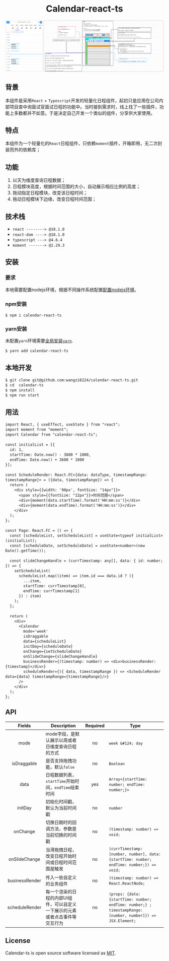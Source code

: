 # <center> Calendar-react-ts

![img_3.png](public/images/img_3.png)

## 背景
本组件是采用`React` + `Typescript`开发的轻量化日程组件，起初只是应用在公司内部项目查中询面试官面试日程的功能中。当时接到需求时，线上找了一些插件，功能上多数都并不如意。于是决定自己开发一个类似的组件，分享供大家使用。

## 特点
本组件为一个轻量化的`React`日程组件，只依赖`moment`插件，开箱即用，无二次封装而外的依赖库；

## 功能
 1. 以天为维度查询日程数据；
 2. 日程模块高度，根据时间范围的大小，自动展示相应比例的高度；
 3. 拖动指定日程模块，改变该日程时间；
 4. 拖动日程模块下边缘，改变日程时间范围；

## 技术栈
 - `react --------> @18.1.0`
 - `react-dom ----> @18.1.0`
 - `typescript ---> @4.6.4`
 - `moment -------> @2.29.3`

## 安装

### 要求
本地需要配置nodejs环境，根据不同操作系统配置[配置nodejs环境](https://nodejs.org/en/download/)。

### npm安装

```git
$ npm i calendar-react-ts
```

### yarn安装
未配置`yarn`环境需要[全局安装`yarn`](https://classic.yarnpkg.com/en/docs/install#windows-stable).

```git
$ yarn add calendar-react-ts
```

## 本地开发

```git
$ git clone git@github.com:wangzi6224/calendar-react-ts.git
$ cd  calendar-ts
$ npm install
$ npm run start
```

## 用法

```tsx
import React, { useEffect, useState } from "react";
import moment from "moment";
import Calendar from "calendar-react-ts";

const initialList = [{
  id: 1,
  startTime: Date.now() - 3600 * 1000,
  endTime: Date.now() + 3600 * 1000
}];

const ScheduleRender: React.FC<{data: dataType, timestampRange: timestampRange}> = ({data, timestampRange}) => {
  return (
    <div style={{width: '90px', fontSize: "14px"}}>
      <span style={{fontSize: "12px"}}>时间范围</span>
      <div>{moment(data.startTime).format('HH:mm:ss')}</div>
      <div>{moment(data.endTime).format('HH:mm:ss')}</div>
    </div>
  );
};

const Page: React.FC = () => {
  const [scheduleList, setScheduleList] = useState<typeof initialList>(initialList);
  const [scheduleDate, setScheduleDate] = useState<number>(new Date().getTime());

  const slideChangeHandle = (currTimestamp: any[], data: { id: number; }) => {
    setScheduleList(
      scheduleList.map((item) => item.id === data.id ? ({
        ...item,
        startTime: currTimestamp[0],
        endTime: currTimestamp[1]
      }) : item)
    );
  };

  return (
    <div>
      <Calendar
        mode='week'
        isDraggable
        data={scheduleList}
        initDay={scheduleDate}
        onChange={setScheduleDate}
        onSlideChange={slideChangeHandle}
        businessRender={(timestamp: number) => <div>businessRender: {timestamp}</div>}
        scheduleRender={({ data, timestampRange }) => <ScheduleRender data={data} timestampRange={timestampRange}/>}
      />
    </div>
  );
};
```

## API
|      Fields      | Description                             |  Required  | Type                                                                                                        |
|:----------------:|-----------------------------------------|:----------:|-------------------------------------------------------------------------------------------------------------|
|       mode       | mode字段，是默认展示以周或者日维度查询日程的方式              |     no     | `week &#124; day`                                                                                           |
|   isDraggable    | 是否支持拖拽功能，默认`false `                     |     no     | `Boolean`                                                                                                   |
|       data       | 日程数据列表，`startTime`开始时间，`endTime`结束时间    |    yes     | `Array<{startTime: number; endTime: number;}>`                                                              |
|     initDay      | 初始化时间戳，默认为当前时间戳                         |     no     | `number`                                                                                                    |
|     onChange     | 切换日期时的回调方法，参数是当前切换的时间戳                  |     no     | `(timestamp: number) => void;`                                                                              |
|  onSlideChange   | 当滑拖拽日程，改变日程开始时间或日程时间范围是触发               |     no     | `(currTimestamp: [number, number], data: {startTime: number; endTime: number;}) => void;`                   |
|  businessRender  | 传入一些自定义的业务组件                            |     no     | `(timestamp: number) => React.ReactNode;`                                                                   |
|  scheduleRender  | 每一个渲染的日程的内部UI组件，可以自定义一下展示的元素或者点击事件等交互行为 |     no     | `(props: {data: {startTime: number; endTime: number;} ; timestampRange: [number, number]}) => JSX.Element;` |

## License

Calendar-ts is open source software licensed as [MIT](https://github.com/wangzi6224/calendar-react-ts/blob/master/LICENSE).
